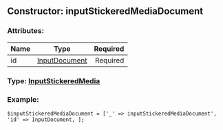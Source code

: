## Constructor: inputStickeredMediaDocument  

### Attributes:

| Name     |    Type       | Required |
|----------|:-------------:|---------:|
|id|[InputDocument](../types/InputDocument.md) | Required|



### Type: [InputStickeredMedia](../types/InputStickeredMedia.md)


### Example:

```
$inputStickeredMediaDocument = ['_' => inputStickeredMediaDocument', 'id' => InputDocument, ];
```